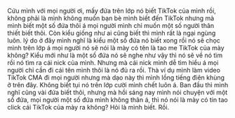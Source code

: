 Cứu mình với mọi người ơi, mấy đứa trên lớp nó biết  TikTok của mình rồi, không phải là mình không muốn bạn bè mình biết đến  TikTok nhưng mà mình biết một số đứa thôi á mọi người mình chỉ muốn một số người thân thiết biết thôi. Còn kiểu giống như ai cũng biết thì mình rất là ngại ngùng luôn. lý do ở đây mình nghĩ là kiểu một số đứa nó biết xong rồi nó sẽ chọc mình trên lớp á mọi người nó sẽ nói là mày có tên là tao me  TikTok của mày không? Kiểu mới như là một số đứa nó sẽ nghe như vậy thì nó sẽ về nó tìm rồi nó tìm ra cái nick của mình. Nhưng mà cái nick mình dễ tìm hiểu á mọi người chỉ cần đi cái tên mình thôi là nó đủ ra rồi. Thà ví dụ mình làm video TikTok CMA đi mọi người nhưng mà dạo này thì mình lồng tiếng điên khùng ở trên đây. Không biết tụi nó trên lớp cười mình chết luôn á. Ban đầu thì mình nghĩ cũng vài đứa biết thôi, nhưng mà hồi sáng nay mình nói chuyện với một số đứa, mọi người một số đứa mình không thân á, thì nó nói là mày có tin tao click cái  TikTok của mày ra không? Hỏi là mình biết. Rồi.
